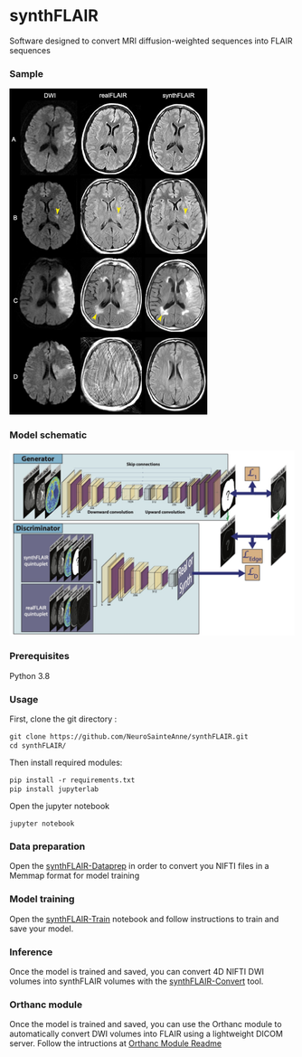# synthFLAIR
Software designed to convert MRI diffusion-weighted sequences into FLAIR sequences

### Sample

<img src="examples/synthFLAIRExample.jpg" width="350px" title="Example of synthFLAIR images">

### Model schematic

<img src="examples/Model.jpg" width="900px" title="Model Schematic">


### Prerequisites
Python 3.8

### Usage
First, clone the git directory :

```
git clone https://github.com/NeuroSainteAnne/synthFLAIR.git
cd synthFLAIR/
```

Then install required modules:

```
pip install -r requirements.txt
pip install jupyterlab
```

Open the jupyter notebook

```
jupyter notebook
```

### Data preparation

Open the [synthFLAIR-Dataprep](synthFLAIR-Dataprep.ipynb) in order to convert you NIFTI files in a Memmap format for model training

### Model training

Open the [synthFLAIR-Train](synthFLAIR-Train.ipynb) notebook and follow instructions to train and save your model.

### Inference

Once the model is trained and saved, you can convert 4D NIFTI DWI volumes into synthFLAIR volumes with the [synthFLAIR-Convert](synthFLAIR-Convert.ipynb) tool.

### Orthanc module

Once the model is trained and saved, you can use the Orthanc module to automatically convert DWI volumes into FLAIR using a lightweight DICOM server.
Follow the intructions at [Orthanc Module Readme](orthanc_module/README.md)
